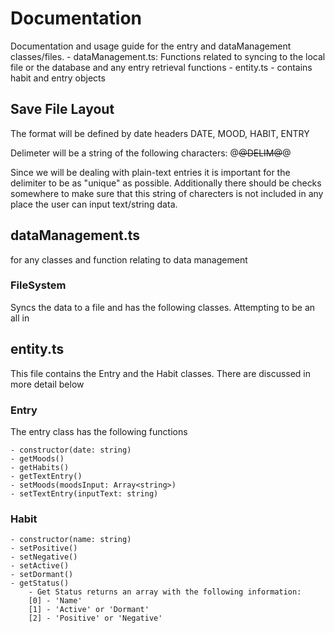# Documentation
Documentation and usage guide for the entry and dataManagement classes/files.
    - dataManagement.ts: Functions related to syncing to the local file or the database and any entry retrieval functions
    - entity.ts - contains habit and entry objects

## Save File Layout
The format will be defined by date headers
DATE, MOOD, HABIT, ENTRY

Delimeter will be a string of the following characters:
@~~@DELIM@~~@

Since we will be dealing with plain-text entries it is important for the delimiter to be as "unique" as possible. Additionally there should be checks somewhere to make sure that this string of charecters is not included in any place the user can input text/string data.

## dataManagement.ts
for any classes and function relating to data management
### FileSystem 
Syncs the data to a file and has the following classes. Attempting to be an all in

## entity.ts
This file contains the Entry and the Habit classes. There are discussed in more detail below

### Entry
The entry class has the following functions

    - constructor(date: string)
    - getMoods()
    - getHabits()
    - getTextEntry()
    - setMoods(moodsInput: Array<string>)
    - setTextEntry(inputText: string)

### Habit
    - constructor(name: string)
    - setPositive()
    - setNegative()
    - setActive()
    - setDormant()
    - getStatus()
        - Get Status returns an array with the following information:
        [0] - 'Name'
        [1] - 'Active' or 'Dormant'
        [2] - 'Positive' or 'Negative'